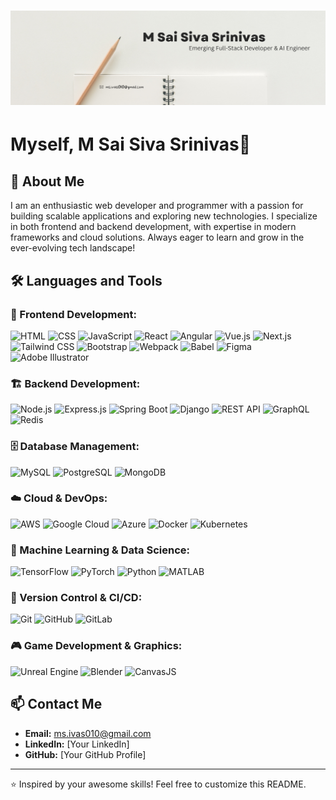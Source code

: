 # ![Banner](White%20Simple%20Minimalist%20LinkedIn%20Banner.png)

# Myself, M Sai Siva Srinivas👋

## 🚀 About Me
I am an enthusiastic web developer and programmer with a passion for building scalable applications and exploring new technologies. I specialize in both frontend and backend development, with expertise in modern frameworks and cloud solutions. Always eager to learn and grow in the ever-evolving tech landscape!

## 🛠️ Languages and Tools

### 🎨 Frontend Development:
![HTML](https://img.shields.io/badge/-HTML-orange?style=flat&logo=html5) ![CSS](https://img.shields.io/badge/-CSS-blue?style=flat&logo=css3) ![JavaScript](https://img.shields.io/badge/-JavaScript-yellow?style=flat&logo=javascript) ![React](https://img.shields.io/badge/-React-blue?style=flat&logo=react) ![Angular](https://img.shields.io/badge/-Angular-red?style=flat&logo=angular) ![Vue.js](https://img.shields.io/badge/-Vue.js-green?style=flat&logo=vue.js) ![Next.js](https://img.shields.io/badge/-Next.js-black?style=flat&logo=next.js) ![Tailwind CSS](https://img.shields.io/badge/-Tailwind%20CSS-blue?style=flat&logo=tailwind-css) ![Bootstrap](https://img.shields.io/badge/-Bootstrap-purple?style=flat&logo=bootstrap) ![Webpack](https://img.shields.io/badge/-Webpack-blue?style=flat&logo=webpack) ![Babel](https://img.shields.io/badge/-Babel-yellow?style=flat&logo=babel) ![Figma](https://img.shields.io/badge/-Figma-red?style=flat&logo=figma) ![Adobe Illustrator](https://img.shields.io/badge/-Illustrator-orange?style=flat&logo=adobe-illustrator)

### 🏗 Backend Development:
![Node.js](https://img.shields.io/badge/-Node.js-green?style=flat&logo=node.js) ![Express.js](https://img.shields.io/badge/-Express.js-black?style=flat&logo=express) ![Spring Boot](https://img.shields.io/badge/-Spring%20Boot-green?style=flat&logo=spring-boot) ![Django](https://img.shields.io/badge/-Django-green?style=flat&logo=django) ![REST API](https://img.shields.io/badge/-REST%20API-lightgrey?style=flat) ![GraphQL](https://img.shields.io/badge/-GraphQL-pink?style=flat&logo=graphql) ![Redis](https://img.shields.io/badge/-Redis-red?style=flat&logo=redis)

### 🗄️ Database Management:
![MySQL](https://img.shields.io/badge/-MySQL-blue?style=flat&logo=mysql) ![PostgreSQL](https://img.shields.io/badge/-PostgreSQL-blue?style=flat&logo=postgresql) ![MongoDB](https://img.shields.io/badge/-MongoDB-green?style=flat&logo=mongodb)

### ☁️ Cloud & DevOps:
![AWS](https://img.shields.io/badge/-AWS-orange?style=flat&logo=amazon-aws) ![Google Cloud](https://img.shields.io/badge/-Google%20Cloud-blue?style=flat&logo=google-cloud) ![Azure](https://img.shields.io/badge/-Azure-blue?style=flat&logo=microsoft-azure) ![Docker](https://img.shields.io/badge/-Docker-blue?style=flat&logo=docker) ![Kubernetes](https://img.shields.io/badge/-Kubernetes-blue?style=flat&logo=kubernetes)

### 🤖 Machine Learning & Data Science:
![TensorFlow](https://img.shields.io/badge/-TensorFlow-orange?style=flat&logo=tensorflow) ![PyTorch](https://img.shields.io/badge/-PyTorch-red?style=flat&logo=pytorch) ![Python](https://img.shields.io/badge/-Python-blue?style=flat&logo=python) ![MATLAB](https://img.shields.io/badge/-MATLAB-orange?style=flat&logo=mathworks)

### 🔧 Version Control & CI/CD:
![Git](https://img.shields.io/badge/-Git-black?style=flat&logo=git) ![GitHub](https://img.shields.io/badge/-GitHub-black?style=flat&logo=github) ![GitLab](https://img.shields.io/badge/-GitLab-orange?style=flat&logo=gitlab)

### 🎮 Game Development & Graphics:
![Unreal Engine](https://img.shields.io/badge/-Unreal%20Engine-black?style=flat&logo=unreal-engine) ![Blender](https://img.shields.io/badge/-Blender-orange?style=flat&logo=blender) ![CanvasJS](https://img.shields.io/badge/-CanvasJS-lightgrey?style=flat)

## 📫 Contact Me
- **Email:** ms.ivas010@gmail.com
- **LinkedIn:** [Your LinkedIn]
- **GitHub:** [Your GitHub Profile]

---
⭐️ Inspired by your awesome skills! Feel free to customize this README.
